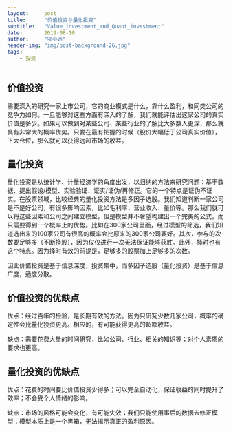 ```yaml
---
layout:     post
title:      "价值投资与量化投资"
subtitle:   "Value_investment_and_Quant_investment"
date:       2019-08-10
author:     "邬小达"
header-img: "img/post-background-26.jpg"
tags:
    - 投资
---
```



## 价值投资

需要深入的研究一家上市公司，它的商业模式是什么，靠什么盈利，和同类公司的竞争力如何。一旦能够对这些方面有深入的了解，我们就能评估出这家公司的真实价值是多少。如果可以做到对某些公司、某些行业的了解比大多数人更深，那么就具有非常大的概率优势。只要在最有把握的时候（股价大幅低于公司真实价值），下大仓位，那么就可以获得远超市场的收益。

## 量化投资

量化投资是从统计学、计量经济学的角度出发，以归纳的方法来研究问题：基于数据、提出假设/模型、实验验证、证实/证伪/再修正。它的一个特点是证伪不证实。在股票领域，比较经典的量化投资方法是多因子选股。我们知道判断一家公司是不是好公司，有很多影响因素，比如毛利率、营业收入、量价等。那么我们就可以将这些因素和公司之间建立模型，但是模型并不奢望构建出一个完美的公式，而只需要得到一个概率上的优势。比如在300家公司里面，经过模型的筛选，我们知道选出来的100家公司有很高的概率会比原来的300家公司要好。其次，参与的次数要足够多（不断换股），因为仅仅进行一次无法保证能够获胜。此外，择时也有这个特点。因为择时有效的前提是，足够多的股票加上足够多的次数。

因此价值投资是基于信息深度，投资集中，而多因子选股（量化投资）是基于信息广度，适度分散。

## 价值投资的优缺点

优点：经过百年的检验，是长期有效的方法。因为只研究少数几家公司，概率的确定性会比量化投资更高。相应的，有可能获得更高的超额收益。

缺点：需要花费大量的时间研究，比如公司、行业、相关的知识等；对个人素质的要求也更高。

## 量化投资的优缺点

优点：花费的时间要比价值投资少得多；可以完全自动化，保证收益的同时提升了效率；不会受个人情绪的影响。

缺点：市场的风格可能会变化，有可能失效；我们只能使用事后的数据去修正模型；模型本质上是一个黑箱，无法揭示真正的盈利原因。
